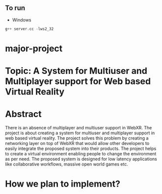 ## To run

- Windows

```cpp
g++ server.cc -lws2_32
```

# major-project

# Topic: A System for Multiuser and Multiplayer support for Web based Virtual Reality

# Abstract

There is an absence of multiplayer and multiuser support in WebXR. The project is about creating a system for multiuser and multiplayer support in web based virtual reality. The project solves this problem by creating a networking layer on top of WebXR that would allow other developers to easily integrate the proposed system into their products. The project helps to create a virtual environment enabling people to change the environment as per need. The proposed system is designed for low latency applications like collaborative workflows, massive open world games etc.

# How we plan to implement?
